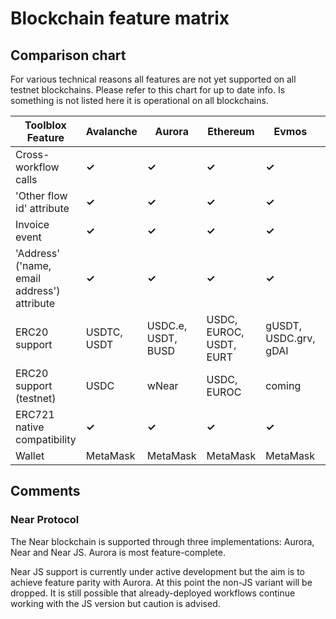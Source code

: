 ---
---

# Blockchain feature matrix

## Comparison chart

For various technical reasons all features are not yet supported on all testnet blockchains. Please refer to this chart for up to date info. Is something is not listed here it is operational on all blockchains. 


| Toolblox Feature         | Avalanche  | Aurora     | Ethereum   | Evmos      | Near       | Near JS | Polygon    |
|--------------------------|------------|------------|------------|------------|------------|-----------|------------|
| Cross-workflow calls     |**&#10003;**|**&#10003;**|**&#10003;**|**&#10003;**|**&#10005;**|  coming     |**&#10003;**|
| 'Other flow id' attribute      |**&#10003;**|**&#10003;**|**&#10003;**|**&#10003;**|**&#10005;**|  coming     |**&#10003;**|
| Invoice event            |**&#10003;**|**&#10003;**|**&#10003;**|**&#10003;**|**&#10003;**|  coming     |**&#10003;**|
| 'Address' ('name, email address') attribute |**&#10003;**|**&#10003;**|**&#10003;**|**&#10003;**|**&#10005;**|  coming     |**&#10003;**|
| ERC20 support             | USDTC, USDT| USDC.e, USDT, BUSD| USDC, EUROC, USDT, EURT| gUSDT, USDC.grv, gDAI|**&#10005;**| coming    | USDC, USDT|
| ERC20 support (testnet)   | USDC     | wNear     | USDC, EUROC     | coming     |**&#10005;**| coming    | jEUR, USDC| (
| ERC721 native compatibility|**&#10003;**|**&#10003;**|**&#10003;**|**&#10003;**|**&#10005;**| coming   |**&#10003;**|
| Wallet                   |MetaMask    |MetaMask    |MetaMask    |MetaMask    |Web         | TBD       |MetaMask    

## Comments

### Near Protocol

The Near blockchain is supported through three implementations: Aurora, Near and Near JS. Aurora is most feature-complete.

Near JS support is currently under active development but the aim is to achieve feature parity with Aurora. At this point the non-JS variant will be dropped. It is still possible that already-deployed workflows continue working with the JS version but caution is advised.

